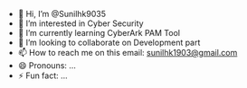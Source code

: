 - 👋 Hi, I’m @Sunilhk9035
- 👀 I’m interested in Cyber Security
- 🌱 I’m currently learning CyberArk PAM Tool
- 💞️ I’m looking to collaborate on Development part
- 📫 How to reach me on this email: sunilhk1903@gmail.com
- 😄 Pronouns: ...
- ⚡ Fun fact: ...

<!---
Sunilhk9035/Sunilhk9035 is a ✨ special ✨ repository because its `README.md` (this file) appears on your GitHub profile.
You can click the Preview link to take a look at your changes.
--->
